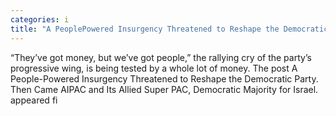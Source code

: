 ```yaml
---
categories: i
title: "A PeoplePowered Insurgency Threatened to Reshape the Democratic Party Then Came AIPAC and Its Allied Super PAC Democratic Majority for Israel"
---
```

“They’ve got money, but we’ve got people,” the rallying cry of the party’s progressive wing, is being tested by a whole lot of money.
The post A People-Powered Insurgency Threatened to Reshape the Democratic Party. Then Came AIPAC and Its Allied Super PAC, Democratic Majority for Israel. appeared fi